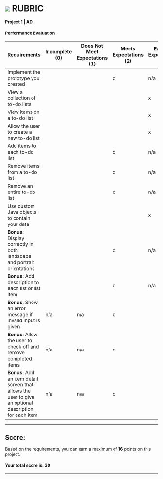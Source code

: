 # ![](https://ga-dash.s3.amazonaws.com/production/assets/logo-9f88ae6c9c3871690e33280fcf557f33.png) RUBRIC
**Project 1 | ADI** 	 						


#### Performance Evaluation

| Requirements | Incomplete (0) | Does Not Meet Expectations (1) | Meets Expectations (2) | Exceeds Expectations (3) |
|---|---|---|---|---|
| Implement the prototype you created | | |  x| n/a |
| View a collection of to-do lists | | | | x |
| View items on a to-do list | | | | x |
| Allow the user to create a new to-do list | | |  | x |
| Add items to each to-do list | | | x | n/a |
| Remove items from a to-do list | | | x | n/a |
| Remove an entire to-do list | | | x | n/a |
| Use custom Java objects to contain your data | | | | x |
| **Bonus**: Display correctly in both landscape and portrait orientations  | | | x | n/a |
| **Bonus**: Add description to each list or list item | | | x | n/a |
| **Bonus**: Show an error message if invalid input is given | n/a | n/a | x |   |
| **Bonus**: Allow the user to check off and remove completed items | n/a | n/a | x |   |
| **Bonus**: Add an item detail screen that allows the user to give an optional description for each item | n/a | n/a | x |   |


---

## Score:
Based on the requirements, you can earn a maximum of  **16**  points on this project.

#### Your total score is: **30**


---


